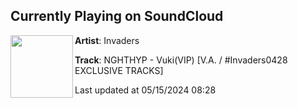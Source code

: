 ## Currently Playing on SoundCloud

[<img align="left" width="100" src="https://i1.sndcdn.com/artworks-I0EKNvO64JnzO0wN-Dj87Rg-t500x500.jpg">](https://soundcloud.com/invaders_jp/nghthyp-vuki-vip-v-a)

**Artist**: Invaders 

**Track**: NGHTHYP - Vuki(VIP) [V.A. / #Invaders0428 EXCLUSIVE TRACKS]

Last updated at 05/15/2024 08:28

